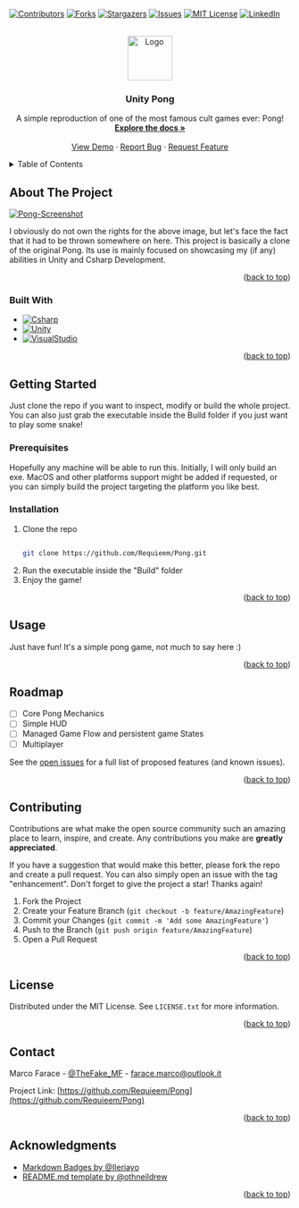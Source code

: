 <!-- Improved compatibility of back to top link: See: https://github.com/othneildrew/Best-README-Template/pull/73 -->
<a name="readme-top"></a>
<!--
*** Thanks for checking out the Best-README-Template. If you have a suggestion
*** that would make this better, please fork the repo and create a pull request
*** or simply open an issue with the tag "enhancement".
*** Don't forget to give the project a star!
*** Thanks again! Now go create something AMAZING! :D
-->



<!-- PROJECT SHIELDS -->
<!--
*** I'm using markdown "reference style" links for readability.
*** Reference links are enclosed in brackets [ ] instead of parentheses ( ).
*** See the bottom of this document for the declaration of the reference variables
*** for contributors-url, forks-url, etc. This is an optional, concise syntax you may use.
*** https://www.markdownguide.org/basic-syntax/#reference-style-links
-->
[![Contributors][contributors-shield]][contributors-url]
[![Forks][forks-shield]][forks-url]
[![Stargazers][stars-shield]][stars-url]
[![Issues][issues-shield]][issues-url]
[![MIT License][license-shield]][license-url]
[![LinkedIn][linkedin-shield]][linkedin-url]



<!-- PROJECT LOGO -->
<br />
<div align="center">
  <a href="https://github.com/Requieem/Pong">
    <img src="https://upload.wikimedia.org/wikipedia/commons/f/f8/Pong.png" alt="Logo" width="80" height="80">
  </a>

<h3 align="center">Unity Pong</h3>

  <p align="center">
    A simple reproduction of one of the most famous cult games ever: Pong!
    <br />
    <a href="https://github.com/Requieem/Pong"><strong>Explore the docs »</strong></a>
    <br />
    <br />
    <a href="https://github.com/Requieem/Pong">View Demo</a>
    ·
    <a href="https://github.com/Requieem/Pong/issues">Report Bug</a>
    ·
    <a href="https://github.com/Requieem/Pong/issues">Request Feature</a>
  </p>
</div>



<!-- TABLE OF CONTENTS -->
<details>
  <summary>Table of Contents</summary>
  <ol>
    <li>
      <a href="#about-the-project">About The Project</a>
      <ul>
        <li><a href="#built-with">Built With</a></li>
      </ul>
    </li>
    <li>
      <a href="#getting-started">Getting Started</a>
      <ul>
        <li><a href="#prerequisites">Prerequisites</a></li>
        <li><a href="#installation">Installation</a></li>
      </ul>
    </li>
    <li><a href="#usage">Usage</a></li>
    <li><a href="#roadmap">Roadmap</a></li>
    <li><a href="#contributing">Contributing</a></li>
    <li><a href="#license">License</a></li>
    <li><a href="#contact">Contact</a></li>
    <li><a href="#acknowledgments">Acknowledgments</a></li>
  </ol>
</details>



<!-- ABOUT THE PROJECT -->
## About The Project

[![Pong-Screenshot][product-screenshot]](https://upload.wikimedia.org/wikipedia/commons/f/f8/Pong.png)

I obviously do not own the rights for the above image, but let's face the fact that it had to be thrown somewhere on here. This project is basically a clone of the original Pong. Its use is mainly focused on showcasing my (if any) abilities in Unity and Csharp Development.

<p align="right">(<a href="#readme-top">back to top</a>)</p>



### Built With

* [![Csharp][Csharp]][Csharp-url]
* [![Unity][Unity]][Unity-url]
* [![VisualStudio][VisualStudio]][VisualStudio-url]

<p align="right">(<a href="#readme-top">back to top</a>)</p>



<!-- GETTING STARTED -->
## Getting Started

Just clone the repo if you want to inspect, modify or build the whole project. You can also just grab the executable inside the Build folder if you just want to play some snake!

### Prerequisites

Hopefully any machine will be able to run this. Initially, I will only build an exe. MacOS and other platforms support might be added if requested, or you can simply build the project targeting the platform you like best.

### Installation

1. Clone the repo
   ```sh
   
   git clone https://github.com/Requieem/Pong.git

   ```
3. Run the executable inside the "Build" folder
4. Enjoy the game!

<p align="right">(<a href="#readme-top">back to top</a>)</p>



<!-- USAGE EXAMPLES -->
## Usage

Just have fun! It's a simple pong game, not much to say here :)

<p align="right">(<a href="#readme-top">back to top</a>)</p>



<!-- ROADMAP -->
## Roadmap

- [ ] Core Pong Mechanics
- [ ] Simple HUD
- [ ] Managed Game Flow and persistent game States
- [ ] Multiplayer

See the [open issues](https://github.com/Requieem/Pong) for a full list of proposed features (and known issues).

<p align="right">(<a href="#readme-top">back to top</a>)</p>



<!-- CONTRIBUTING -->
## Contributing

Contributions are what make the open source community such an amazing place to learn, inspire, and create. Any contributions you make are **greatly appreciated**.

If you have a suggestion that would make this better, please fork the repo and create a pull request. You can also simply open an issue with the tag "enhancement".
Don't forget to give the project a star! Thanks again!

1. Fork the Project
2. Create your Feature Branch (`git checkout -b feature/AmazingFeature`)
3. Commit your Changes (`git commit -m 'Add some AmazingFeature'`)
4. Push to the Branch (`git push origin feature/AmazingFeature`)
5. Open a Pull Request

<p align="right">(<a href="#readme-top">back to top</a>)</p>



<!-- LICENSE -->
## License

Distributed under the MIT License. See `LICENSE.txt` for more information.

<p align="right">(<a href="#readme-top">back to top</a>)</p>



<!-- CONTACT -->
## Contact

Marco Farace - [@TheFake_MF](https://twitter.com/TheFake_MF) - farace.marco@outlook.it

Project Link: [https://github.com/Requieem/Pong](https://github.com/Requieem/Pong)

<p align="right">(<a href="#readme-top">back to top</a>)</p>



<!-- ACKNOWLEDGMENTS -->
## Acknowledgments

* [Markdown Badges by @Ileriayo](https://github.com/Ileriayo/markdown-badges)
* [README.md template by @othneildrew](https://github.com/othneildrew/Best-README-Template)

<p align="right">(<a href="#readme-top">back to top</a>)</p>



<!-- MARKDOWN LINKS & IMAGES -->
<!-- https://www.markdownguide.org/basic-syntax/#reference-style-links -->
[contributors-shield]: https://img.shields.io/github/contributors/Requieem/Pong.svg?style=for-the-badge
[contributors-url]: https://github.com/Requieem/Pong/graphs/contributors
[forks-shield]: https://img.shields.io/github/forks/Requieem/Pong.svg?style=for-the-badge
[forks-url]: https://github.com/Requieem/Pong/network/members
[stars-shield]: https://img.shields.io/github/stars/Requieem/Pong.svg?style=for-the-badge
[stars-url]: https://github.com/Requieem/Pong/stargazers
[issues-shield]: https://img.shields.io/github/issues/Requieem/Pong.svg?style=for-the-badge
[issues-url]: https://github.com/Requieem/Pong/issues
[license-shield]: https://img.shields.io/github/license/Requieem/Pong.svg?style=for-the-badge
[license-url]: https://github.com/Requieem/Pong/blob/master/LICENSE.txt
[linkedin-shield]: https://img.shields.io/badge/-LinkedIn-black.svg?style=for-the-badge&logo=linkedin&colorB=555
[linkedin-url]: https://www.linkedin.com/in/marco-farace/
[product-screenshot]: https://upload.wikimedia.org/wikipedia/commons/f/f8/Pong.png
[Unity]: https://img.shields.io/badge/unity-%23000000.svg?style=for-the-badge&logo=unity&logoColor=white
[Unity-url]: https://unity.com/
[VisualStudio]: https://img.shields.io/badge/Visual%20Studio-5C2D91.svg?style=for-the-badge&logo=visual-studio&logoColor=white
[VisualStudio-url]: https://visualstudio.microsoft.com
[Csharp]: https://img.shields.io/badge/c%23-%23239120.svg?style=for-the-badge&logo=c-sharp&logoColor=white
[Csharp-url]: https://learn.microsoft.com/en-us/dotnet/csharp/
